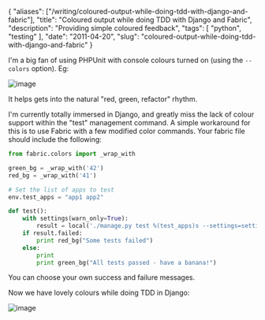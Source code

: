 {
    "aliases": ["/writing/coloured-output-while-doing-tdd-with-django-and-fabric"],
    "title": "Coloured output while doing TDD with Django and Fabric",
    "description": "Providing simple coloured feedback",
    "tags": [
        "python",
        "testing"
    ],
    "date": "2011-04-20",
    "slug": "coloured-output-while-doing-tdd-with-django-and-fabric"
}

I'm a big fan of using PHPUnit with console colours turned on (using the
`--colors` option). Eg:

![image](/images/screenshots/phpunit.jpg)

It helps gets into the natural "red, green, refactor" rhythm.

I'm currently totally immersed in Django, and greatly miss the lack of
colour support within the "test" management command. A simple workaround
for this is to use Fabric with a few modified color commands. Your
fabric file should include the following:

``` python
from fabric.colors import _wrap_with

green_bg = _wrap_with('42')
red_bg = _wrap_with('41')

# Set the list of apps to test
env.test_apps = "app1 app2"

def test():
    with settings(warn_only=True):
        result = local('./manage.py test %(test_apps)s --settings=settings_test -v 2 --failfast' % env, capture=False)
    if result.failed:
        print red_bg("Some tests failed")
    else:
        print
        print green_bg("All tests passed - have a banana!")
```

You can choose your own success and failure messages.

Now we have lovely colours while doing TDD in Django:

![image](/images/screenshots/fab.jpg)
